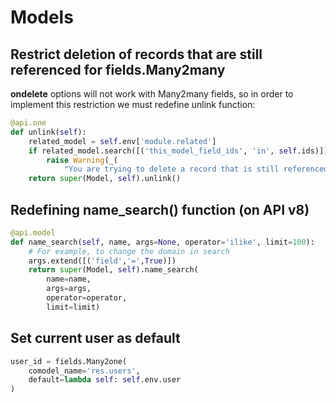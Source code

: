 # Models

## Restrict deletion of records that are still referenced for fields.Many2many

**ondelete** options will not work with Many2many fields, so in order to implement this restriction we must redefine unlink function:

```python
@api.one
def unlink(self):
    related_model = self.env['module.related']
    if related_model.search([('this_model_field_ids', 'in', self.ids)]):
        raise Warning(_(
            "You are trying to delete a record that is still referenced!"))
    return super(Model, self).unlink()
```

## Redefining name_search() function (on API v8)

```python
@api.model
def name_search(self, name, args=None, operator='ilike', limit=100):
    # For example, to change the domain in search
    args.extend([('field','=',True)])
    return super(Model, self).name_search(
        name=name,
        args=args,
        operator=operator,
        limit=limit)
```

## Set current user as default

```python
user_id = fields.Many2one(
    comodel_name='res.users',
    default=lambda self: self.env.user
)
```
